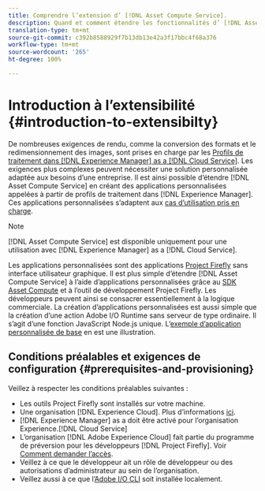 ```yaml
---
title: Comprendre l’extension d’ [!DNL Asset Compute Service].
description: Quand et comment étendre les fonctionnalités d’ [!DNL Asset Compute Service]  pour effectuer un traitement personnalisé des ressources.
translation-type: tm+mt
source-git-commit: c392b8588929f7b13db13e42a3f17bbc4f68a376
workflow-type: tm+mt
source-wordcount: '265'
ht-degree: 100%

---
```



# Introduction à l’extensibilité {#introduction-to-extensibilty}

De nombreuses exigences de rendu, comme la conversion des formats et le redimensionnement des images, sont prises en charge par les [Profils de traitement dans  [!DNL Experience Manager]  as a [!DNL Cloud Service]](https://experienceleague.adobe.com/docs/experience-manager-cloud-service/assets/asset-microservices-overview.html). Les exigences plus complexes peuvent nécessiter une solution personnalisée adaptée aux besoins d’une entreprise. Il est ainsi possible d’étendre [!DNL Asset Compute Service] en créant des applications personnalisées appelées à partir de profils de traitement dans [!DNL Experience Manager]. Ces applications personnalisées s’adaptent aux [cas d’utilisation pris en charge](https://experienceleague.adobe.com/docs/experience-manager-cloud-service/assets/manage/asset-microservices-configure-and-use.html).

>[!NOTE]
>
>[!DNL Asset Compute Service] est disponible uniquement pour une utilisation avec [!DNL Experience Manager] as a [!DNL Cloud Service].

Les applications personnalisées sont des applications [Project Firefly](https://github.com/AdobeDocs/project-firefly) sans interface utilisateur graphique. Il est plus simple d’étendre [!DNL Asset Compute Service] à l’aide d’applications personnalisées grâce au [SDK Asset Compute](https://github.com/adobe/asset-compute-sdk) et à l’outil de développement Project Firefly. Les développeurs peuvent ainsi se consacrer essentiellement à la logique commerciale. La création d’applications personnalisées est aussi simple que la création d’une action Adobe I/O Runtime sans serveur de type ordinaire. Il s’agit d’une fonction JavaScript Node.js unique. L’[exemple d’application personnalisée de base](https://github.com/adobe/asset-compute-example-workers/blob/master/projects/worker-basic/worker-basic.js) en est une illustration.

## Conditions préalables et exigences de configuration {#prerequisites-and-provisioning}

Veillez à respecter les conditions préalables suivantes :

* Les outils Project Firefly sont installés sur votre machine.
* Une organisation [!DNL Experience Cloud]. Plus d’informations [ici](https://github.com/AdobeDocs/project-firefly/blob/master/getting_started/setup.md#acquire-access-and-credentials).
* [!DNL Experience Manager] as a doit être activé pour l’organisation Experience.[!DNL Cloud Service]
* L’organisation [!DNL Adobe Experience Cloud] fait partie du programme de préversion pour les développeurs [!DNL Project Firefly]. Voir [Comment demander l’accès](https://github.com/AdobeDocs/project-firefly/blob/master/overview/getting_access.md).
* Veillez à ce que le développeur ait un rôle de développeur ou des autorisations d’administrateur au sein de l’organisation.
* Veillez aussi à ce que l’[Adobe I/O CLI](https://github.com/adobe/aio-cli) soit installée localement.

<!-- TBD for later:

* What all accesses and licenses are required?
* What all permissions are required to create, debug, and deploy custom applications?
* How do developers get access and provision the required apps?
* What is repository management?
* Anything on security and data transfer?
* What about handling personal or sensitive information?
* Custom application SLA is dependent on SLAs of various services it depends on.
* Document how the devs can get to know the KPIs of their custom applications. The KPIs are dependent on the performance at Adobe's side, amongst other things.
-->

